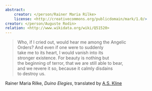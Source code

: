 ```yaml
---
abstract:
    creator: </person/Rainer Maria Rilke>
    license: <http://creativecommons.org/publicdomain/mark/1.0/>
creator: </person/Auguste Rodin>
relation: <http://www.wikidata.org/wiki/Q51520>
---
```


> Who, if I cried out, would hear me among the Angelic  
> Orders? And even if one were to suddenly  
> take me to its heart, I would vanish into its  
> stronger existence. For beauty is nothing but  
> the beginning of terror, that we are still able to bear,  
> and we revere it so, because it calmly disdains  
> to destroy us.

Rainer Maria Rilke, _Duino Elegies_, translated by [A.S. Kline](https://www.poetryintranslation.com/Admin/Copyright.php)